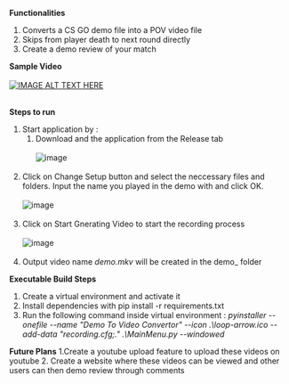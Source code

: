 **Functionalities**
  1. Converts a CS GO demo file into a POV video file
  2. Skips from player death to next round directly
  3. Create a demo review of your match

**Sample Video**
  <br/> <br/>[![IMAGE ALT TEXT HERE](https://img.youtube.com/vi/Et5iVpf-zuY/0.jpg)](https://www.youtube.com/watch?v=Et5iVpf-zuY) <br/> <br/>
  
**Steps to run**
  1. Start application by :
     1. Download and the application from the Release tab
     <br/><br/>![image](https://github.com/sourav-kanta/csgodemo_to_video/assets/15877038/d219878a-bbeb-42a0-8518-4a147e2af624) <br/> <br/>
  2. Click on Change Setup button and select the neccessary files and folders. Input the name you played in the demo with and click OK.
     <br/> <br/>![image](https://github.com/sourav-kanta/csgodemo_to_video/assets/15877038/1096f7cb-da95-4b5a-93b6-ffd196137845)<br/> <br/>
  3. Click on Start Gnerating Video to start the recording process
     <br/> <br/>![image](https://github.com/sourav-kanta/csgodemo_to_video/assets/15877038/2e57033c-4488-4fa5-8634-814718f65d8d)<br/> <br/>
  4. Output video name _demo.mkv_ will be created in the demo_ folder 

**Executable Build Steps**
  1. Create a virtual environment and activate it
  2. Install dependencies with pip install -r requirements.txt
  3. Run the following command inside virtual environment : _pyinstaller --onefile --name "Demo To Video Convertor" --icon .\loop-arrow.ico --add-data "recording.cfg;." .\MainMenu.py --windowed_
  
**Future Plans**
  1.Create a youtube upload feature to upload these videos on youtube
  2. Create a website where these videos can be viewed and other users can then demo review through comments
